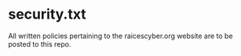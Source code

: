 # security.txt
All written policies pertaining to the raicescyber.org website are to be posted to this repo.
